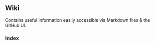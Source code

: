 ## Wiki

Contains useful information easily accessible via Markdown files & the GitHub UI.

 ### Index

